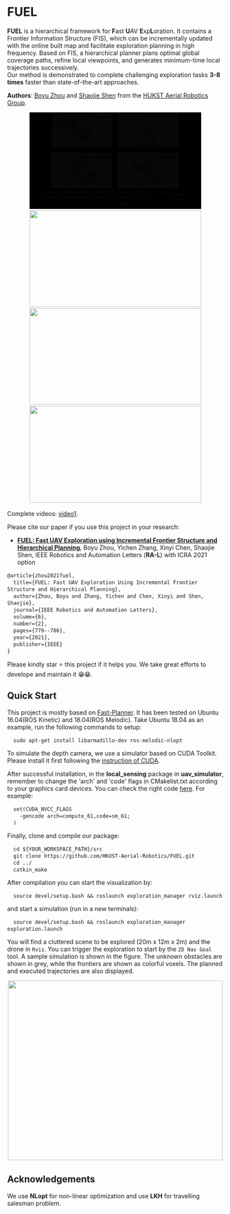 # FUEL

**FUEL** is a hierarchical framework for **F**ast **U**AV **E**xp**L**oration.
It contains a Frontier Information Structure (FIS), which can be incrementally updated with the online built map and facilitate exploration planning in high frequency.
Based on FIS, a hierarchical planner plans optimal global coverage paths, refine local viewpoints, and generates minimum-time local trajectories successively.  
Our method is demonstrated to complete challenging exploration tasks **3-8 times** faster than state-of-the-art approaches.

__Authors__: [Boyu Zhou](http://boyuzhou.net) and [Shaojie Shen](http://uav.ust.hk/group/) from the [HUKST Aerial Robotics Group](http://uav.ust.hk/).

<p align="center">
  <img src="files/1.gif" width = "400" height = "225"/>
  <img src="files/2.gif" width = "400" height = "225"/>
  <img src="files/3.gif" width = "400" height = "225"/>
  <img src="files/4.gif" width = "400" height = "225"/>
  <!-- <img src="files/icra20_1.gif" width = "320" height = "180"/> -->
</p>

Complete videos: [video1](https://www.youtube.com/watch?v=_dGgZUrWk-8).

Please cite our paper if you use this project in your research:
- [__FUEL: Fast UAV Exploration using Incremental Frontier Structure and Hierarchical Planning__](https://arxiv.org/abs/2010.11561), Boyu Zhou, Yichen Zhang, Xinyi Chen, Shaojie Shen, IEEE Robotics and Automation Letters (**RA-L**) with ICRA 2021 option

```
@article{zhou2021fuel,
  title={FUEL: Fast UAV Exploration Using Incremental Frontier Structure and Hierarchical Planning},
  author={Zhou, Boyu and Zhang, Yichen and Chen, Xinyi and Shen, Shaojie},
  journal={IEEE Robotics and Automation Letters},
  volume={6},
  number={2},
  pages={779--786},
  year={2021},
  publisher={IEEE}
}
```

Please kindly star :star: this project if it helps you. We take great efforts to develope and maintain it :grin::grin:.


## Quick Start

This project is mostly based on [Fast-Planner](https://github.com/HKUST-Aerial-Robotics/Fast-Planner). 
It has been tested on Ubuntu 16.04(ROS Kinetic) and 18.04(ROS Melodic). Take Ubuntu 18.04 as an example, run the following commands to setup:

```
  sudo apt-get install libarmadillo-dev ros-melodic-nlopt
```

To simulate the depth camera, we use a simulator based on CUDA Toolkit. Please install it first following the [instruction of CUDA](https://developer.nvidia.com/zh-cn/cuda-toolkit). 

After successful installation, in the **local_sensing** package in **uav_simulator**, remember to change the 'arch' and 'code' flags in CMakelist.txt according to your graphics card devices. You can check the right code [here](https://github.com/tpruvot/ccminer/wiki/Compatibility). For example:

```
  set(CUDA_NVCC_FLAGS 
    -gencode arch=compute_61,code=sm_61;
  ) 
```

Finally, clone and compile our package:

```
  cd ${YOUR_WORKSPACE_PATH}/src
  git clone https://github.com/HKUST-Aerial-Robotics/FUEL.git
  cd ../ 
  catkin_make
```

After compilation you can start the visualization by: 

```
  source devel/setup.bash && roslaunch exploration_manager rviz.launch
```
and start a simulation (run in a new terminals): 
```
  source devel/setup.bash && roslaunch exploration_manager exploration.launch
```
You will find a cluttered scene to be explored (20m x 12m x 2m) and the drone in ```Rviz```. You can trigger the exploration to start by the ```2D Nav Goal``` tool. A sample simulation is shown in the figure. The unknown obstacles are shown in grey, while the frontiers are shown as colorful voxels. The planned and executed trajectories are also displayed.

 <p id="demo1" align="center">
  <img src="files/5.gif" width = "500" height = "418"/>
 </p>


## Acknowledgements
  We use **NLopt** for non-linear optimization and use **LKH** for travelling salesman problem.
